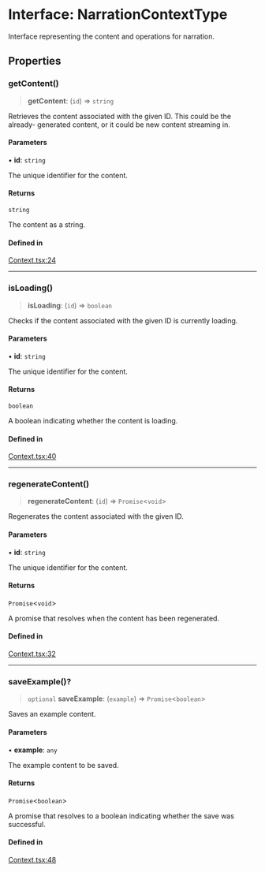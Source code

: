 # Interface: NarrationContextType

Interface representing the content and operations for narration.

## Properties

### getContent()

> **getContent**: (`id`) => `string`

Retrieves the content associated with the given ID. This could be the already-
generated content, or it could be new content streaming in.

#### Parameters

• **id**: `string`

The unique identifier for the content.

#### Returns

`string`

The content as a string.

#### Defined in

[Context.tsx:24](https://github.com/edspencer/narrator-ai/blob/9728cb1b3e5041eeff1a44d2ebffcca474165895/packages/react/src/Context.tsx#L24)

***

### isLoading()

> **isLoading**: (`id`) => `boolean`

Checks if the content associated with the given ID is currently loading.

#### Parameters

• **id**: `string`

The unique identifier for the content.

#### Returns

`boolean`

A boolean indicating whether the content is loading.

#### Defined in

[Context.tsx:40](https://github.com/edspencer/narrator-ai/blob/9728cb1b3e5041eeff1a44d2ebffcca474165895/packages/react/src/Context.tsx#L40)

***

### regenerateContent()

> **regenerateContent**: (`id`) => `Promise`\<`void`\>

Regenerates the content associated with the given ID.

#### Parameters

• **id**: `string`

The unique identifier for the content.

#### Returns

`Promise`\<`void`\>

A promise that resolves when the content has been regenerated.

#### Defined in

[Context.tsx:32](https://github.com/edspencer/narrator-ai/blob/9728cb1b3e5041eeff1a44d2ebffcca474165895/packages/react/src/Context.tsx#L32)

***

### saveExample()?

> `optional` **saveExample**: (`example`) => `Promise`\<`boolean`\>

Saves an example content.

#### Parameters

• **example**: `any`

The example content to be saved.

#### Returns

`Promise`\<`boolean`\>

A promise that resolves to a boolean indicating whether the save was successful.

#### Defined in

[Context.tsx:48](https://github.com/edspencer/narrator-ai/blob/9728cb1b3e5041eeff1a44d2ebffcca474165895/packages/react/src/Context.tsx#L48)
